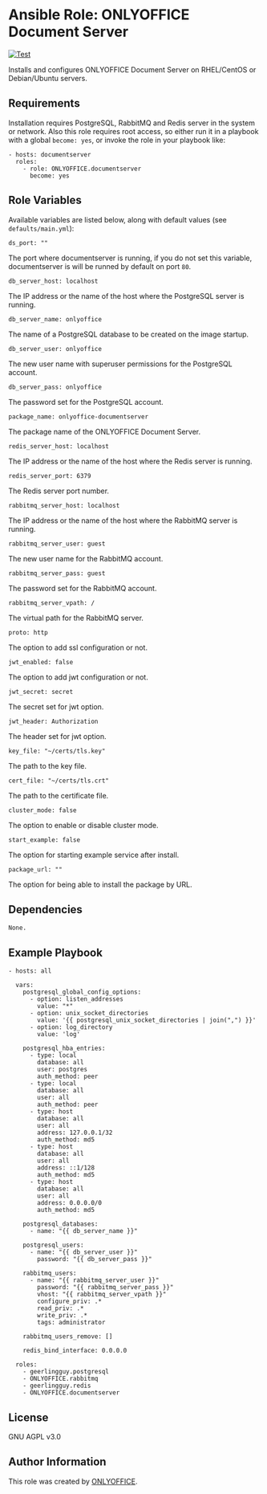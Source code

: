 # Ansible Role: ONLYOFFICE Document Server

[![Test](https://github.com/ONLYOFFICE/ansible-role-documentserver/actions/workflows/ci.yml/badge.svg)](https://github.com/ONLYOFFICE/ansible-role-documentserver/actions/workflows/ci.yml)

Installs and configures ONLYOFFICE Document Server on RHEL/CentOS or Debian/Ubuntu servers.

## Requirements

Installation requires PostgreSQL, RabbitMQ and Redis server in the system or network. Also this role requires root access, so either run it in a playbook with a global `become: yes`, or invoke the role in your playbook like:

    - hosts: documentserver
      roles:
        - role: ONLYOFFICE.documentserver
          become: yes

## Role Variables

Available variables are listed below, along with default values (see `defaults/main.yml`):

    ds_port: ""

The port where documentserver is running, if you do not set this variable, documentserver is will be runned by default on port `80`.

    db_server_host: localhost

The IP address or the name of the host where the PostgreSQL server is running.

    db_server_name: onlyoffice

The name of a PostgreSQL database to be created on the image startup.

    db_server_user: onlyoffice

The new user name with superuser permissions for the PostgreSQL account.

    db_server_pass: onlyoffice

The password set for the PostgreSQL account.

    package_name: onlyoffice-documentserver

The package name of the ONLYOFFICE Document Server.

    redis_server_host: localhost

The IP address or the name of the host where the Redis server is running.

    redis_server_port: 6379

The Redis server port number.

    rabbitmq_server_host: localhost

The IP address or the name of the host where the RabbitMQ server is running.

    rabbitmq_server_user: guest

The new user name for the RabbitMQ account.

    rabbitmq_server_pass: guest

The password set for the RabbitMQ account.

    rabbitmq_server_vpath: /

The virtual path for the RabbitMQ server.

    proto: http

The option to add ssl configuration or not.

    jwt_enabled: false

The option to add jwt configuration or not.

    jwt_secret: secret

The secret set for jwt option.

    jwt_header: Authorization

The header set for jwt option.

    key_file: "~/certs/tls.key"

The path to the key file.

    cert_file: "~/certs/tls.crt"

The path to the certificate file.

    cluster_mode: false

The option to enable or disable cluster mode.

    start_example: false

The option for starting example service after install.

    package_url: "" 

The option for being able to install the package by URL.

## Dependencies

    None.

## Example Playbook

    - hosts: all

      vars:
        postgresql_global_config_options:
          - option: listen_addresses
            value: "*"
          - option: unix_socket_directories
            value: '{{ postgresql_unix_socket_directories | join(",") }}'
          - option: log_directory
            value: 'log'

        postgresql_hba_entries:
          - type: local
            database: all
            user: postgres
            auth_method: peer
          - type: local
            database: all
            user: all
            auth_method: peer 
          - type: host
            database: all
            user: all
            address: 127.0.0.1/32
            auth_method: md5
          - type: host
            database: all
            user: all
            address: ::1/128
            auth_method: md5
          - type: host
            database: all
            user: all
            address: 0.0.0.0/0
            auth_method: md5

        postgresql_databases:
          - name: "{{ db_server_name }}"

        postgresql_users:
          - name: "{{ db_server_user }}"
            password: "{{ db_server_pass }}"

        rabbitmq_users:
          - name: "{{ rabbitmq_server_user }}"
            password: "{{ rabbitmq_server_pass }}"
            vhost: "{{ rabbitmq_server_vpath }}"
            configure_priv: .*
            read_priv: .*
            write_priv: .*
            tags: administrator

        rabbitmq_users_remove: []

        redis_bind_interface: 0.0.0.0

      roles:
        - geerlingguy.postgresql
        - ONLYOFFICE.rabbitmq
        - geerlingguy.redis
        - ONLYOFFICE.documentserver

## License

GNU AGPL v3.0

## Author Information

This role was created by [ONLYOFFICE](https://www.onlyoffice.com/).
